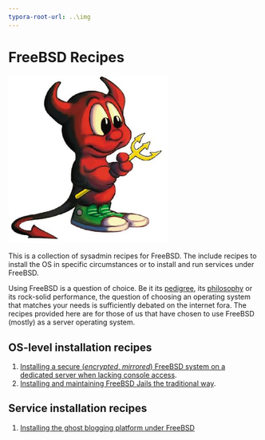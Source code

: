 ```yaml
---
typora-root-url: ..\img
---
```


# FreeBSD Recipes

<img src="../img/freebsd-daemon.jpg" style="zoom:80%;" />

This is a collection of sysadmin recipes for FreeBSD. The include recipes to install the OS in specific circumstances or to install and run services under FreeBSD.

Using FreeBSD is a question of choice. Be it its [pedigree](https://www2.dmst.aueb.gr/dds/pubs/jrnl/2016-EMPSE-unix-history/html/unix-history.html), its [philosophy](https://blog.udemy.com/freebsd-vs-linux/) or its rock-solid performance, the question of choosing an operating system that matches your needs is sufficiently debated on the internet fora. The recipes provided here are for those of us that have chosen to use FreeBSD (mostly) as a server operating system.

## OS-level installation recipes

1. [Installing a secure (*encrypted*, *mirrored*) FreeBSD system on a dedicated server when lacking console access](secure-server).
2. [Installing and maintaining FreeBSD Jails the traditional way](jails).

## Service installation recipes

1. [Installing the ghost blogging platform under FreeBSD](ghost)





